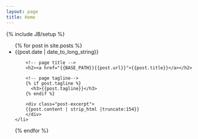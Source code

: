 ```yaml
---
layout: page
title: Home
---
```

{% include JB/setup %}

<ul class="posts">
  {% for post in site.posts %}
	<!-- list all post -->
	<li class="post-item">
	  <!-- page date -->
		<div class="post-item-date">
		{{post.date | date_to_long_string}}
		</div>

		<!-- page title -->
		<h2><a href="{{BASE_PATH}}{{post.url}}">{{post.title}}</a></h2>

		<!-- page tagline-->
		{% if post.tagline %}
		  <h3>{{post.tagline}}</h3>
		{% endif %}

		<div class="post-excerpt">
		{{post.content | strip_html |truncate:154}}
		</div>
	</li>
  {% endfor %}
</ul>

